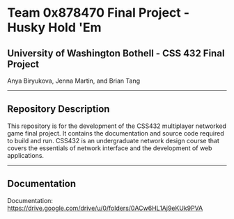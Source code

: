 # Team 0x878470 Final Project - Husky Hold 'Em
## University of Washington Bothell - CSS 432 Final Project
Anya Biryukova, Jenna Martin, and Brian Tang
___
## Repository Description
This repository is for the development of the CSS432 multiplayer networked game final project. It contains the documentation and source code required to build and run. CSS432 is an undergraduate network design course that covers the essentials of network interface and the development of web applications.
___
## Documentation
Documentation: https://drive.google.com/drive/u/0/folders/0ACw6HL1Aj9eKUk9PVA

